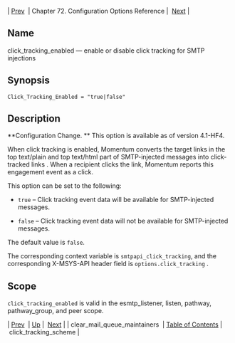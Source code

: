 | [Prev](conf.ref.clear_mail_queue_maintainers)  | Chapter 72. Configuration Options Reference |  [Next](config.click_tracking_scheme) |

<a name="config.click_tracking_enabled"></a>
## Name

click_tracking_enabled — enable or disable click tracking for SMTP injections

## Synopsis

`Click_Tracking_Enabled = "true|false"`

<a name="idp23874992"></a>
## Description

**Configuration Change. ** This option is available as of version 4.1-HF4.

When click tracking is enabled, Momentum converts the target links in the top text/plain and top text/html part of SMTP-injected messages into click-tracked links . When a recipient clicks the link, Momentum reports this engagement event as a click.

This option can be set to the following:

*   `true` – Click tracking event data will be available for SMTP-injected messages.

*   `false` – Click tracking event data will not be available for SMTP-injected messages.

The default value is `false`.

The corresponding context variable is `smtpapi_click_tracking`, and the corresponding X-MSYS-API header field is `options.click_tracking` .

<a name="idp23885264"></a>
## Scope

`click_tracking_enabled` is valid in the esmtp_listener, listen, pathway, pathway_group, and peer scope.

| [Prev](conf.ref.clear_mail_queue_maintainers)  | [Up](config.options.ref) |  [Next](config.click_tracking_scheme) |
| clear_mail_queue_maintainers  | [Table of Contents](index) |  click_tracking_scheme |

